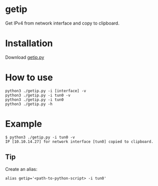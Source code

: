 # getip
Get IPv4 from network interface and copy to clipboard.
# Installation

Download [getip.py](src/getip_mrrobot7-sV/getip.py)

# How to use
```
python3 ./getip.py -i [interface] -v
python3 ./getip.py -i tun0 -v
python3 ./getip.py -i tun0
python3 ./getip.py -h
```

# Example
```
$ python3 ./getip.py -i tun0 -v
IP [10.10.14.27] for network interface [tun0] copied to clipboard.
```

## Tip

Create an alias:
```
alias getip='<path-to-python-script> -i tun0'
```
